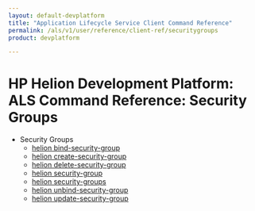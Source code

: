 ```yaml
---
layout: default-devplatform
title: "Application Lifecycle Service Client Command Reference"
permalink: /als/v1/user/reference/client-ref/securitygroups
product: devplatform

---
```

<!--UNDER REVISION-->

# HP Helion Development Platform: ALS Command Reference: Security Groups



- Security Groups 
	- [helion bind-security-group](#command-bind-security-group)
	- [helion create-security-group](#command-create-security-group)
	- [helion delete-security-group](#command-delete-security-group)
	- [helion security-group](#command-security-group)
	- [helion security-groups](#command-security-groups)
	- [helion unbind-security-group](#command-unbind-security-group)
	- [helion update-security-group](#command-update-security-group)
